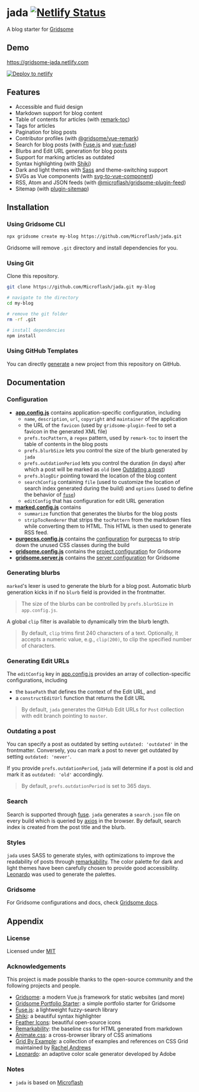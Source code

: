 # jada [![Netlify Status](https://api.netlify.com/api/v1/badges/ab389147-4a61-4967-967c-a2d3c0020f98/deploy-status)](https://app.netlify.com/sites/gridsome-jada/deploys)

A blog starter for [Gridsome](https://gridsome.org/)

## Demo

<https://gridsome-jada.netlify.com>

[![Deploy to netlify](https://www.netlify.com/img/deploy/button.svg)](https://app.netlify.com/start/deploy?repository=https://github.com/Microflash/jada)

## Features

- Accessible and fluid design
- Markdown support for blog content
- Table of contents for articles (with [remark-toc](https://github.com/remarkjs/remark-toc))
- Tags for articles
- Pagination for blog posts
- Contributor profiles (with [@gridsome/vue-remark](https://gridsome.org/plugins/@gridsome/vue-remark))
- Search for blog posts (with [Fuse.js](https://fusejs.io/) and [vue-fuse](https://github.com/shayneo/vue-fuse))
- Blurbs and Edit URL generation for blog posts
- Support for marking articles as outdated
- Syntax highlighting (with [Shiki](https://github.com/octref/shiki))
- Dark and light themes with [Sass](https://sass-lang.com/) and theme-switching support
- SVGs as Vue components (with [svg-to-vue-component](https://github.com/egoist/svg-to-vue-component))
- RSS, Atom and JSON feeds (with [@microflash/gridsome-plugin-feed](https://github.com/Microflash/gridsome-plugin-feed))
- Sitemap (with [plugin-sitemap](https://github.com/gridsome/gridsome/tree/master/packages/plugin-sitemap))

## Installation

### Using Gridsome CLI

```sh
npx gridsome create my-blog https://github.com/Microflash/jada.git
```

Gridsome will remove `.git` directory and install dependencies for you.

### Using Git

Clone this repository.

```sh
git clone https://github.com/Microflash/jada.git my-blog

# navigate to the directory
cd my-blog

# remove the git folder
rm -rf .git

# install dependencies
npm install
```

### Using GitHub Templates

You can directly [generate](https://github.com/Microflash/jada/generate) a new project from this repository on GitHub.

## Documentation

### Configuration

- **[app.config.js](./app.config.js)** contains application-specific configuration, including
  - `name`, `description`, `url`, `copyright` and `maintainer` of the application
  - the URL of the `favicon` (used by `gridsome-plugin-feed` to set a favicon in the generated XML file)
  - `prefs.tocPattern`, a `regex` pattern, used by `remark-toc` to insert the table of contents in the blog posts
  - `prefs.blurbSize` lets you control the size of the blurb generated by `jada`
  - `prefs.outdationPeriod` lets you control the duration (in days) after which a post will be marked as `old` (see [Outdating a post](#outdating-a-post))
  - `prefs.blogDir` pointing toward the location of the blog content
  - `searchConfig` containing `file` (used to customize the location of search index generated during the build) and `options` (used to define the behavior of [`fuse`](https://fusejs.io/))
  - `editConfig` that has configuration for edit URL generation
- **[marked.config.js](./marked.config.js)** contains 
  - `summarize` function that generates the blurbs for the blog posts
  - `stripTocRenderer` that strips the `tocPattern` from the markdown files while converting them to HTML. This HTML is then used to generate RSS feed.
- **[purgecss.config.js](./purgecss.config.js)** contains the [configuration](https://www.purgecss.com/configuration) for [purgecss](https://www.purgecss.com/) to strip down the unused CSS classes during the build
- **[gridsome.config.js](./gridsome.config.js)** contains the [project configuration](https://gridsome.org/docs/config/) for Gridsome
- **[gridsome.server.js](./gridsome.server.js)** contains the [server configuration](https://gridsome.org/docs/server-api/) for Gridsome

### Generating blurbs

`marked`'s lexer is used to generate the blurb for a blog post. Automatic blurb generation kicks in if no `blurb` field is provided in the frontmatter.

> The size of the blurbs can be controlled by `prefs.blurbSize` in `app.config.js`.

A global `clip` filter is available to dynamically trim the blurb length.

> By default, `clip` trims first 240 characters of a text. Optionally, it accepts a numeric value, e.g., `clip(200)`, to clip the specified number of characters.

### Generating Edit URLs

The `editConfig` key in [app.config.js](./app.config.js) provides an array of collection-specific configurations, including

- the `basePath` that defines the context of the Edit URL, and
- a `constructEditUrl` function that returns the Edit URL

> By default, `jada` generates the GitHub Edit URLs for `Post` collection with edit branch pointing to `master`.

### Outdating a post

You can specify a post as outdated by setting `outdated: 'outdated'` in the frontmatter. Conversely, you can mark a post to never get outdated by setting `outdated: 'never'`.

If you provide `prefs.outdationPeriod`, `jada` will determine if a post is old and mark it as `outdated: 'old'` accordingly.

> By default, `prefs.outdationPeriod` is set to 365 days.

### Search

Search is supported through [fuse](https://fusejs.io/). `jada` generates a `search.json` file on every build which is queried by [axios](https://github.com/axios/axios) in the browser. By default, search index is created from the post title and the blurb.

### Styles

`jada` uses SASS to generate styles, with optimizations to improve the readability of posts through [remarkability](https://mflash.dev/remarkability/). The color palette for dark and light themes have been carefully chosen to provide good accessibility. [Leonardo](https://github.com/adobe/leonardo) was used to generate the palettes.

### Gridsome

For Gridsome configurations and docs, check [Gridsome docs](https://gridsome.org/docs/).

## Appendix

### License

Licensed under [MIT](./LICENSE.md)

### Acknowledgements

This project is made possible thanks to the open-source community and the following projects and people.

- [Gridsome](https://gridsome.org/): a modern Vue.js framework for static websites (and more)
- [Gridsome Portfolio Starter](https://github.com/drehimself/gridsome-portfolio-starter): a simple portfolio starter for Gridsome 
- [Fuse.js](https://fusejs.io/): a lightweight fuzzy-search library
- [Shiki](https://github.com/octref/shiki): a beautiful syntax highlighter
- [Feather Icons](https://feathericons.com/): beautiful open-source icons
- [Remarkability](https://mflash.dev/remarkability/): the baseline css for HTML generated from markdown
- [Animate.css](https://github.com/daneden/animate.css): a cross-browser library of CSS animations
- [Grid By Example](https://gridbyexample.com/): a collection of examples and references on CSS Grid maintained by [Rachel Andrews](https://rachelandrew.co.uk/)
- [Leonardo](https://github.com/adobe/leonardo): an adaptive color scale generator developed by Adobe

### Notes

- `jada` is based on [Microflash](https://github.com/Microflash/microflash.github.io)
